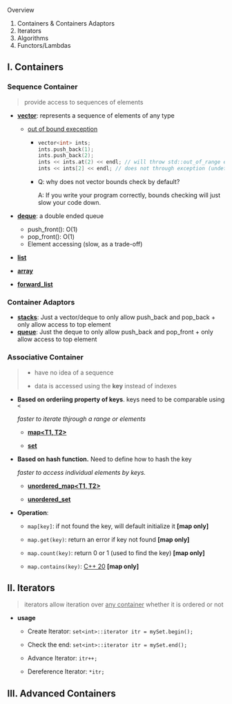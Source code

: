 Overview

1. Containers  & Containers Adaptors
2. Iterators
3. Algorithms
4. Functors/Lambdas

## I. Containers

### Sequence Container 

> provide access to sequences of elements

- **<u>vector</u>**: represents a sequence of elements of any type

  - <u>out of bound exeception</u>

    - ```cpp
      vector<int> ints;
      ints.push_back(1);
      ints.push_back(2);
      ints << ints.at(2) << endl; // will throw std::out_of_range exception
      ints << ints[2] << endl; // does not through exception (undefined behaviours)
      ```

    - Q: why does not vector bounds check by default? 

      A: If you write your program correctly, bounds checking will just slow your code down. 

- <u>**deque**</u>: a double ended queue

  - push_front(): O(1)
  - pop_front(): O(1)
  - Element accessing (slow, as a trade-off)

- <u>**list**</u>

- <u>**array**</u>

- <u>**forward_list**</u>

### Container Adaptors

- **<u>stacks</u>**: Just a vector/deque to only allow push_back and pop_back + only allow access to top element
- **<u>queue</u>**: Just the deque to only allow push_back and pop_front + only allow access to top element

### Associative Container

> - have no idea of a sequence
>
> - data is accessed using the **key** instead of indexes

- **Based on orderiing property of keys**. keys need to be comparable using ```<```

  *faster to iterate thjrough a range or elements*

  - **<u>map<T1, T2></u>**

  - **<u>set<T></u>**

- **Based on hash function.** Need to define how to hash the key

  *faster to access individual elements by keys.*

  - **<u>unordered_map<T1, T2></u>**

  - **<u>unordered_set<T></u>**

- **Operation**:

  - ```map[key]```: if not found the key, will default initialize it **[map only]**

  - ```map.get(key)```: return an error if key not found **[map only]**

  - ```map.count(key)```: return 0 or 1 (used to find the key) **[map only]**

  - ```map.contains(key)```: <u>C++ 20</u> **[map only]**

    

## II. Iterators

> iterators allow iteration over <u>any container</u> whether it is ordered or not 

- **usage**

  - Create Iterator: ```set<int>::iterator itr = mySet.begin();```

  - Check the end: ```set<int>::iterator itr = mySet.end();```

  - Advance Iterator: ```itr++;```

  - Dereference Iterator: ```*itr;```

    

## III. Advanced Containers

